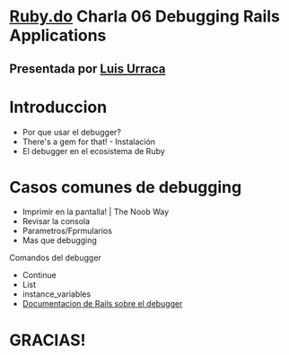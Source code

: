 [Ruby.do](http://ruby.do) Charla 06 Debugging Rails Applications
==============================================

Presentada por [Luis Urraca](http://www.github.com/lurraca)
----------------------------

# Introduccion

* Por que usar el debugger?
* There's a gem for that! - Instalación
* El debugger en el ecosistema de Ruby

# Casos comunes de debugging

* Imprimir en la pantalla! | The Noob Way
* Revisar la consola
* Parametros/Fprmularios
* Mas que debugging

Comandos del debugger

* Continue
* List
* instance_variables
* [Documentacion de Rails sobre el debugger](http://guides.rubyonrails.org/debugging_rails_applications.html)

GRACIAS!
========